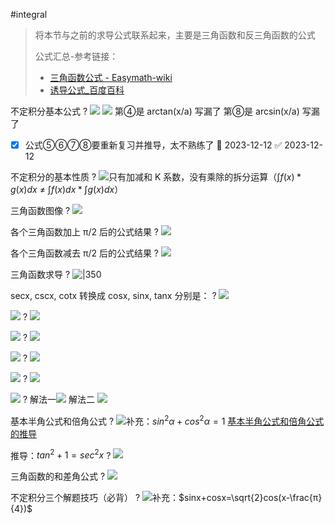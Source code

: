 #integral

> 将本节与之前的求导公式联系起来，主要是三角函数和反三角函数的公式
> 
> 公式汇总-参考链接：
> - [三角函数公式 - Easymath-wiki](https://easymath-wiki.org/%E5%88%9D%E7%AD%89%E6%95%B0%E5%AD%A6/%E4%B8%89%E8%A7%92%E5%87%BD%E6%95%B0/02%E4%B8%89%E8%A7%92%E5%85%AC%E5%BC%8F/)
> - [诱导公式\_百度百科](https://baike.baidu.com/item/%E8%AF%B1%E5%AF%BC%E5%85%AC%E5%BC%8F/536730?fr=aladdin)

不定积分基本公式
?
![](asset/52b30243eab403fce63fdab27fc52d9.jpg) ![](asset/a3a3b909d201979cd67a311df24ed65.jpg)
第④是 arctan(x/a) 写漏了
第⑧是 arcsin(x/a) 写漏了
<!--SR:!2023-12-16,6,250-->

- [x] 公式⑤⑥⑦⑧要重新复习并推导，太不熟练了 📅 2023-12-12 ✅ 2023-12-12

不定积分的基本性质
?
![](asset/Pasted%20image%2020231206150712.png)只有加减和 K 系数，没有乘除的拆分运算（$\int f(x)*g(x) dx$ ≠ $\int f(x)dx * \int g(x)dx$）
<!--SR:!2023-12-16,6,250-->


三角函数图像
?
![](asset/Pasted%20image%2020231207090058.png)
<!--SR:!2023-12-17,7,250-->


各个三角函数加上 π/2 后的公式结果
?
![](asset/Pasted%20image%2020231211173928.png)
<!--SR:!2023-12-17,7,250-->


各个三角函数减去 π/2 后的公式结果
?
![](asset/Pasted%20image%2020231211173849.png)
<!--SR:!2023-12-18,8,250-->


三角函数求导
?
![|350](asset/Pasted%20image%2020231126195059.png)
<!--SR:!2023-12-17,7,250-->


secx, cscx, cotx 转换成 cosx, sinx, tanx 分别是：
?
![](asset/Pasted%20image%2020231201144123.png)
<!--SR:!2023-12-20,10,250-->


![](asset/Pasted%20image%2020231207105615.png)
?
![](asset/Pasted%20image%2020231207105825.png)
<!--SR:!2023-12-17,7,250-->


![](asset/Pasted%20image%2020231207105851.png)
?
![](asset/Pasted%20image%2020231207105918.png)
<!--SR:!2023-12-19,9,250-->


![](asset/Pasted%20image%2020231207110011.png)
?
![](asset/Pasted%20image%2020231207110055.png)
<!--SR:!2023-12-18,8,250-->


![](asset/Pasted%20image%2020231207110203.png)
?
![](asset/Pasted%20image%2020231207110255.png)
<!--SR:!2023-12-16,6,250-->


![](asset/Pasted%20image%2020231207110441.png)
?
解法一![](asset/Pasted%20image%2020231207110409.png)
解法二
![](asset/Pasted%20image%2020231207110546.png)
<!--SR:!2023-12-19,9,250-->


基本半角公式和倍角公式
?
![](asset/f8d4117c7fa13c86241ac2cd9bf0944.jpg)补充：$sin^2α+cos^2α=1$
 [基本半角公式和倍角公式的推导](../../学习日报/Day/2023-12-07.md#基本半角公式和倍角公式的推导)
<!--SR:!2023-12-20,10,250-->


推导：$tan^2+1=sec^2x$
?
![](asset/5eab86cf6b926c4890b4b6f6cfcda4c.jpg)
<!--SR:!2023-12-17,6,250-->

三角函数的和差角公式
?
![](asset/Pasted%20image%2020231210103708.png)
<!--SR:!2023-12-13,3,250-->

不定积分三个解题技巧（必背）
?
![](asset/19ed838ea61a237a91135afd3a65cd2.jpg)补充：$sinx+cosx=\sqrt{2}cos(x-\frac{π}{4})$
<!--SR:!2023-12-14,3,250-->
